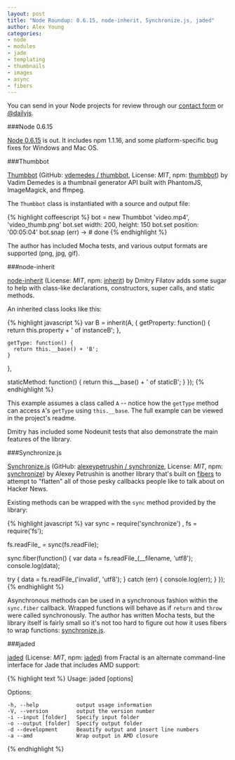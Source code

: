 ```yaml
---
layout: post
title: "Node Roundup: 0.6.15, node-inherit, Synchronize.js, jaded"
author: Alex Young
categories: 
- node
- modules
- jade
- templating
- thumbnails
- images
- async
- fibers
---
```


<div class="intro">
You can send in your Node projects for review through our <a href="/contact.html">contact form</a> or <a href="http://twitter.com/dailyjs">@dailyjs</a>.
</div>

###Node 0.6.15

[Node 0.6.15](http://blog.nodejs.org/2012/04/09/version-0-6-15-stable/) is out.  It includes npm 1.1.16, and some platform-specific bug fixes for Windows and Mac OS.

###Thumbbot

[Thumbbot](http://vdemedes.github.com/thumbbot/) (GitHub: [vdemedes / thumbbot](https://github.com/vdemedes/thumbbot), License: _MIT_, npm: [thumbbot](http://search.npmjs.org/#/thumbbot)) by Vadim Demedes is a thumbnail generator API built with PhantomJS, ImageMagick, and ffmpeg.

The `Thumbbot` class is instantiated with a source and output file:

{% highlight coffeescript %}
bot = new Thumbbot 'video.mp4', 'video_thumb.png'
bot.set width: 200, height: 150
bot.set position: '00:05:04'
bot.snap (err) ->
    # done
{% endhighlight %}

The author has included Mocha tests, and various output formats are supported (png, jpg, gif).

###node-inherit

[node-inherit](https://github.com/dfilatov/node-inherit) (License: _MIT_, npm: [inherit](http://search.npmjs.org/#/inherit)) by Dmitry Filatov adds some sugar to help with class-like declarations, constructors, super calls, and static methods.

An inherited class looks like this:

{% highlight javascript %}
var B = inherit(A, {
    getProperty: function() {
      return this.property + ' of instanceB';
    },

    getType: function() {
      return this.__base() + 'B';
    }
  },

  staticMethod: function() {
    return this.__base() + ' of staticB';
  }
});
{% endhighlight %}

This example assumes a class called `A` -- notice how the `getType` method can access `A`'s `getType` using `this.__base`.  The full example can be viewed in the project's readme.

Dmitry has included some Nodeunit tests that also demonstrate the main features of the library.

###Synchronize.js

[Synchronize.js](http://alexeypetrushin.github.com/synchronize/docs/index.html) (GitHub: [alexeypetrushin / synchronize](https://github.com/alexeypetrushin/synchronize), License: _MIT_, npm: [synchronize](http://search.npmjs.org/#/synchronize)) by Alexey Petrushin is another library that's built on [fibers](https://github.com/laverdet/node-fibers) to attempt to "flatten" all of those pesky callbacks people like to talk about on Hacker News.

Existing methods can be wrapped with the `sync` method provided by the library:

{% highlight javascript %}
var sync = require('synchronize')
  , fs = require('fs');

fs.readFile_ = sync(fs.readFile);

sync.fiber(function() {
  var data = fs.readFile_(__filename, 'utf8');
  console.log(data);

  try {
    data = fs.readFile_('invalid', 'utf8');
  } catch (err) {
    console.log(err);
  }
});
{% endhighlight %}

Asynchronous methods can be used in a synchronous fashion within the `sync.fiber` callback.  Wrapped functions will behave as if `return` and `throw` were called synchronously.  The author has written Mocha tests, but the library itself is fairly small so it's not too hard to figure out how it uses fibers to wrap functions: [synchronize.js](https://github.com/alexeypetrushin/synchronize/blob/master/synchronize.js).

###jaded

[jaded](https://github.com/wearefractal/jaded) (License: _MIT_, npm: [jaded](http://search.npmjs.org/#/jaded)) from Fractal is an alternate command-line interface for Jade that includes AMD support:

{% highlight text %}
  Usage: jaded [options]

  Options:

    -h, --help            output usage information
    -V, --version         output the version number
    -i --input [folder]   Specify input folder
    -o --output [folder]  Specify output folder
    -d --development      Beautify output and insert line numbers
    -a --amd              Wrap output in AMD closure
{% endhighlight %}

